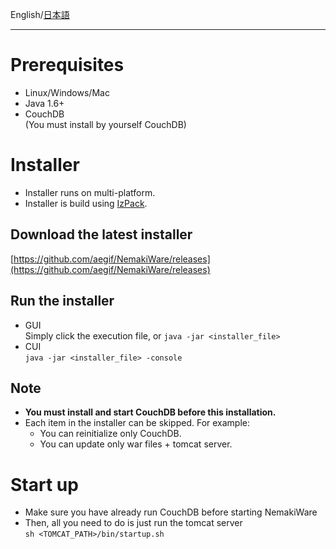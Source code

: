 English/[日本語](https://github.com/aegif/NemakiWare/wiki/%E3%82%A4%E3%83%B3%E3%82%B9%E3%83%88%E3%83%BC%E3%83%AB%28NemakiWare%29) 
***
# Prerequisites
* Linux/Windows/Mac
* Java 1.6+
* CouchDB<br>
  (You must install by yourself CouchDB)

# Installer
- Installer runs on multi-platform.  
- Installer is build using [IzPack](http://izpack.org/). 

## Download the latest installer  
[https://github.com/aegif/NemakiWare/releases](https://github.com/aegif/NemakiWare/releases)

## Run the installer
  - GUI  
    Simply click the execution file, or `java -jar <installer_file>`  
  - CUI  
    `java -jar <installer_file> -console`  
 
## Note
  - **You must install and start CouchDB before this installation.**  
  - Each item in the installer can be skipped. For example:  
    - You can reinitialize only CouchDB.  
    - You can update only war files + tomcat server.  

# Start up
- Make sure you have already run CouchDB before starting NemakiWare
- Then, all you need to do is just run the tomcat server  
  `sh <TOMCAT_PATH>/bin/startup.sh`